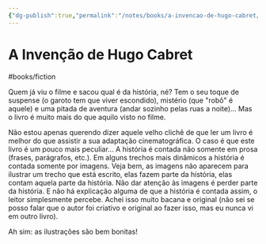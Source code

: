 ```yaml
---
{"dg-publish":true,"permalink":"/notes/books/a-invencao-de-hugo-cabret/"}
---
```



# A Invenção de Hugo Cabret

#books/fiction 

Quem já viu o filme e sacou qual é da história, né? Tem o seu toque de suspense (o garoto tem que viver escondido), mistério (que "robô" é aquele) e uma pitada de aventura (andar sozinho pelas ruas a noite)... Mas o livro é muito mais do que aquilo visto no filme.

Não estou apenas querendo dizer aquele velho clichê de que ler um livro é melhor do que assistir a sua adaptação cinematográfica. O caso é que este livro é um pouco mais peculiar... A história é contada não somente em prosa (frases, parágrafos, etc.). Em alguns trechos mais dinâmicos a história é contada somente por imagens. Veja bem, as imagens não aparecem para ilustrar um trecho que está escrito, elas fazem parte da história, elas contam aquela parte da história. Não dar atenção às imagens é perder parte da história. E não há explicação alguma de que a história é contada assim, o leitor simplesmente percebe. Achei isso muito bacana e original (não sei se posso falar que o autor foi criativo e original ao fazer isso, mas eu nunca vi em outro livro).

Ah sim: as ilustrações são bem bonitas!